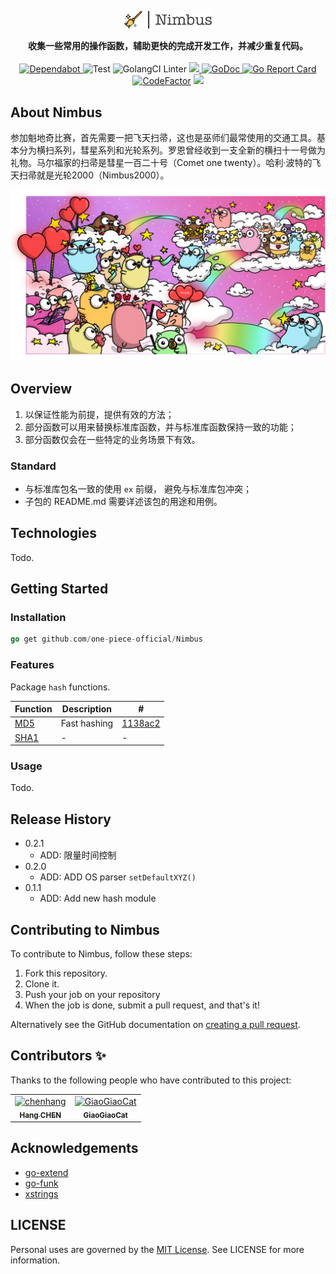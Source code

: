 <p align="center">
  <img width="140"src="./logo.png">
</p>

<div align="center">
  <strong>
    收集一些常用的操作函数，辅助更快的完成开发工作，并减少重复代码。
  </strong>
</div>
<br />

<div align="center">
  <a href="https://app.dependabot.com/accounts/one-piece-official/repos/333034167">
    <img src="https://api.dependabot.com/badges/status?host=github&repo=one-piece-official/Nimbus&identifier=333034167" alt="Dependabot">
  </a>
  <img src="https://github.com/one-piece-official/Nimbus/workflows/Test/badge.svg" alt="Test">
  <img src="https://github.com/one-piece-official/Nimbus/workflows/Linter/badge.svg" alt="GolangCI Linter">
  <a href="https://codecov.io/gh/one-piece-official/Nimbus">
    <img src="https://codecov.io/gh/one-piece-official/Nimbus/branch/main/graph/badge.svg?token=GP02U8TABE"/>
  </a>
  <a href="https://pkg.go.dev/github.com/one-piece-official/Nimbus">
    <img src="https://img.shields.io/badge/godoc-ref-green.svg?style=flat" alt="GoDoc">
  </a>
  <a href="https://goreportcard.com/report/github.com/one-piece-official/Nimbus">
    <img src="https://goreportcard.com/badge/github.com/one-piece-official/Nimbus" alt="Go Report Card">
  </a>
  <a href="https://www.codefactor.io/repository/github/one-piece-official/nimbus"><img src="https://www.codefactor.io/repository/github/one-piece-official/nimbus/badge" alt="CodeFactor" /></a>
  <a href="https://github.com/one-piece-official/Nimbus/releases">
    <img src="https://img.shields.io/github/v/tag/one-piece-official/Nimbus.svg?label=release">
  </a>
</div>

## About Nimbus

参加魁地奇比赛，首先需要一把飞天扫帚，这也是巫师们最常使用的交通工具。基本分为横扫系列，彗星系列和光轮系列。罗恩曾经收到一支全新的横扫十一号做为礼物。马尔福家的扫帚是彗星一百二十号（Comet one twenty）。哈利·波特的飞天扫帚就是光轮2000（Nimbus2000）。

![footer](https://raw.githubusercontent.com/gobridge/about-us/master/gb_header.png)

## Overview

1. 以保证性能为前提，提供有效的方法；
2. 部分函数可以用来替换标准库函数，并与标准库函数保持一致的功能；
3. 部分函数仅会在一些特定的业务场景下有效。

### Standard

* 与标准库包名一致的使用 `ex` 前缀， 避免与标准库包冲突；
* 子包的 README.md 需要详述该包的用途和用例。

## Technologies

Todo.

## Getting Started

### Installation

```go
go get github.com/one-piece-official/Nimbus
```

### Features

Package `hash` functions.

| Function                                                     | Description  | #                                                            |
| ------------------------------------------------------------ | ------------ | ------------------------------------------------------------ |
| [MD5](https://pkg.go.dev/github.com/one-piece-official/Nimbus/hash#MD5) | Fast hashing | [1138ac2](https://github.com/one-piece-official/Nimbus/commit/1138ac23a6e15cfd2ae58fabf20de573f49f6497) |
| [SHA1](https://pkg.go.dev/github.com/one-piece-official/Nimbus/hash#SHA1) | -            | -                                                            |


### Usage

Todo.

## Release History

* 0.2.1
  * ADD: 限量时间控制
* 0.2.0
  * ADD: ADD OS parser `setDefaultXYZ()`
* 0.1.1
  * ADD: Add new hash module

## Contributing to Nimbus
<!--- If your README is long or you have some specific process or steps you want contributors to follow, consider creating a separate CONTRIBUTING.md file--->
To contribute to Nimbus, follow these steps:

1. Fork this repository.
2. Clone it.
3. Push your job on your repository
4. When the job is done, submit a pull request, and that's it!

Alternatively see the GitHub documentation on [creating a pull request](https://help.github.com/en/github/collaborating-with-issues-and-pull-requests/creating-a-pull-request).

## Contributors ✨

Thanks to the following people who have contributed to this project:

<!-- ALL-CONTRIBUTORS-LIST:START - Do not remove or modify this section -->
<!-- prettier-ignore -->
<table>
  <tr>
    <td align="center"><a href="https://github.com/chenhang"><img src="https://avatars1.githubusercontent.com/u/3467833?v=4" width="80px;" alt="chenhang"/><br /><sub><b>Hang CHEN</b></sub></a></td>
    <td align="center"><a href="https://github.com/GiaoGiaoCat"><img src="https://avatars.githubusercontent.com/u/173622?v=4" width="80px;" alt="GiaoGiaoCat"/><br /><sub><b>GiaoGiaoCat</b></sub></a></td>
  </tr>
</table>

## Acknowledgements

* [go-extend](https://github.com/thinkeridea/go-extend)
* [go-funk](https://github.com/thoas/go-funk)
* [xstrings](https://github.com/huandu/xstrings)

## LICENSE

Personal uses are governed by the [MIT License](<https://github.com/one-piece-official/Nimbus/blob/main/LICENSE>). See LICENSE for more information.
